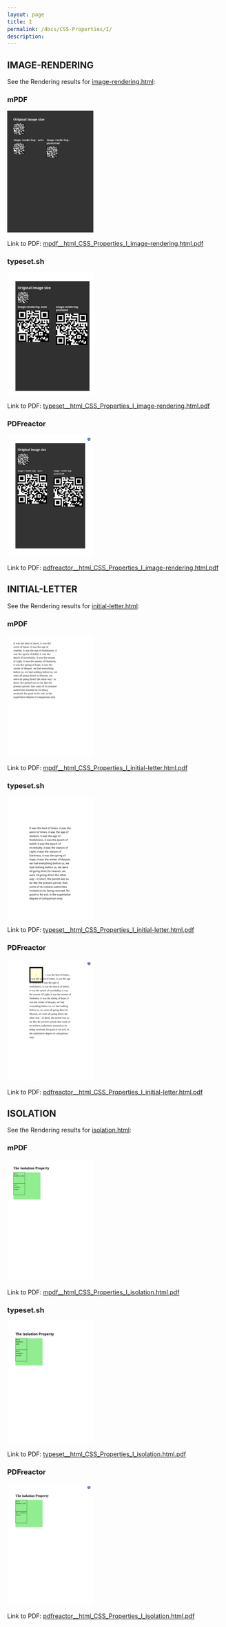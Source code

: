 ```yaml
---
layout: page
title: I
permalink: /docs/CSS-Properties/I/
description: 
---
```




## IMAGE-RENDERING

See the Rendering results for [image-rendering.html](/html/CSS%20Properties/I/image-rendering.html):

### mPDF
![](mpdf__html_CSS_Properties_I_image-rendering.html.png) 

Link to PDF: [mpdf__html_CSS_Properties_I_image-rendering.html.pdf](mpdf__html_CSS_Properties_I_image-rendering.html.pdf)

### typeset.sh
![](typeset__html_CSS_Properties_I_image-rendering.html.png) 

Link to PDF: [typeset__html_CSS_Properties_I_image-rendering.html.pdf](typeset__html_CSS_Properties_I_image-rendering.html.pdf)

### PDFreactor
![](pdfreactor__html_CSS_Properties_I_image-rendering.html.png) 

Link to PDF: [pdfreactor__html_CSS_Properties_I_image-rendering.html.pdf](pdfreactor__html_CSS_Properties_I_image-rendering.html.pdf)

## INITIAL-LETTER

See the Rendering results for [initial-letter.html](/html/CSS%20Properties/I/initial-letter.html):

### mPDF
![](mpdf__html_CSS_Properties_I_initial-letter.html.png) 

Link to PDF: [mpdf__html_CSS_Properties_I_initial-letter.html.pdf](mpdf__html_CSS_Properties_I_initial-letter.html.pdf)

### typeset.sh
![](typeset__html_CSS_Properties_I_initial-letter.html.png) 

Link to PDF: [typeset__html_CSS_Properties_I_initial-letter.html.pdf](typeset__html_CSS_Properties_I_initial-letter.html.pdf)

### PDFreactor
![](pdfreactor__html_CSS_Properties_I_initial-letter.html.png) 

Link to PDF: [pdfreactor__html_CSS_Properties_I_initial-letter.html.pdf](pdfreactor__html_CSS_Properties_I_initial-letter.html.pdf)

## ISOLATION

See the Rendering results for [isolation.html](/html/CSS%20Properties/I/isolation.html):

### mPDF
![](mpdf__html_CSS_Properties_I_isolation.html.png) 

Link to PDF: [mpdf__html_CSS_Properties_I_isolation.html.pdf](mpdf__html_CSS_Properties_I_isolation.html.pdf)

### typeset.sh
![](typeset__html_CSS_Properties_I_isolation.html.png) 

Link to PDF: [typeset__html_CSS_Properties_I_isolation.html.pdf](typeset__html_CSS_Properties_I_isolation.html.pdf)

### PDFreactor
![](pdfreactor__html_CSS_Properties_I_isolation.html.png) 

Link to PDF: [pdfreactor__html_CSS_Properties_I_isolation.html.pdf](pdfreactor__html_CSS_Properties_I_isolation.html.pdf)


